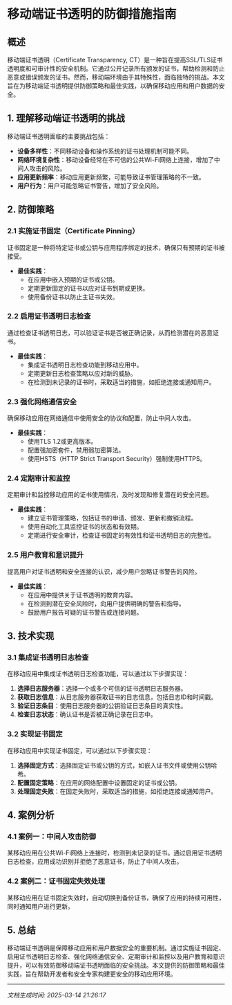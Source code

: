 # 移动端证书透明的防御措施指南

## 概述

移动端证书透明（Certificate Transparency, CT）是一种旨在提高SSL/TLS证书透明度和可审计性的安全机制。它通过公开记录所有颁发的证书，帮助检测和防止恶意或错误颁发的证书。然而，移动端环境由于其特殊性，面临独特的挑战。本文旨在为移动端证书透明提供防御策略和最佳实践，以确保移动应用和用户数据的安全。

## 1. 理解移动端证书透明的挑战

移动端证书透明面临的主要挑战包括：

- **设备多样性**：不同移动设备和操作系统的证书处理机制可能不同。
- **网络环境复杂性**：移动设备经常在不可信的公共Wi-Fi网络上连接，增加了中间人攻击的风险。
- **应用更新频率**：移动应用更新频繁，可能导致证书管理策略的不一致。
- **用户行为**：用户可能忽略证书警告，增加了安全风险。

## 2. 防御策略

### 2.1 实施证书固定（Certificate Pinning）

证书固定是一种将特定证书或公钥与应用程序绑定的技术，确保只有预期的证书被接受。

- **最佳实践**：
  - 在应用中嵌入预期的证书或公钥。
  - 定期更新固定的证书以应对证书到期或更换。
  - 使用备份证书以防止主证书失效。

### 2.2 启用证书透明日志检查

通过检查证书透明日志，可以验证证书是否被正确记录，从而检测潜在的恶意证书。

- **最佳实践**：
  - 集成证书透明日志检查功能到移动应用中。
  - 定期更新日志检查策略以应对新的威胁。
  - 在检测到未记录的证书时，采取适当的措施，如拒绝连接或通知用户。

### 2.3 强化网络通信安全

确保移动应用在网络通信中使用安全的协议和配置，防止中间人攻击。

- **最佳实践**：
  - 使用TLS 1.2或更高版本。
  - 配置强加密套件，禁用弱加密算法。
  - 使用HSTS（HTTP Strict Transport Security）强制使用HTTPS。

### 2.4 定期审计和监控

定期审计和监控移动应用的证书使用情况，及时发现和修复潜在的安全问题。

- **最佳实践**：
  - 建立证书管理策略，包括证书的申请、颁发、更新和撤销流程。
  - 使用自动化工具监控证书的状态和有效期。
  - 定期进行安全审计，检查证书固定的有效性和证书透明日志的完整性。

### 2.5 用户教育和意识提升

提高用户对证书透明和安全连接的认识，减少用户忽略证书警告的风险。

- **最佳实践**：
  - 在应用中提供关于证书透明的教育内容。
  - 在检测到潜在安全风险时，向用户提供明确的警告和指导。
  - 鼓励用户报告可疑的证书警告或连接问题。

## 3. 技术实现

### 3.1 集成证书透明日志检查

在移动应用中集成证书透明日志检查功能，可以通过以下步骤实现：

1. **选择日志服务器**：选择一个或多个可信的证书透明日志服务器。
2. **获取日志信息**：从日志服务器获取证书的日志信息，包括日志ID和时间戳。
3. **验证日志条目**：使用日志服务器的公钥验证日志条目的真实性。
4. **检查日志状态**：确认证书是否被正确记录在日志中。

### 3.2 实现证书固定

在移动应用中实现证书固定，可以通过以下步骤实现：

1. **选择固定方式**：选择固定证书或公钥的方式，如嵌入证书文件或使用公钥哈希。
2. **配置固定策略**：在应用的网络配置中设置固定的证书或公钥。
3. **处理固定失败**：在固定失败时，采取适当的措施，如拒绝连接或通知用户。

## 4. 案例分析

### 4.1 案例一：中间人攻击防御

某移动应用在公共Wi-Fi网络上连接时，检测到未记录的证书。通过启用证书透明日志检查，应用成功识别并拒绝了恶意证书，防止了中间人攻击。

### 4.2 案例二：证书固定失效处理

某移动应用在证书固定失效时，自动切换到备份证书，确保了应用的持续可用性，同时通知用户进行更新。

## 5. 总结

移动端证书透明是保障移动应用和用户数据安全的重要机制。通过实施证书固定、启用证书透明日志检查、强化网络通信安全、定期审计和监控以及用户教育和意识提升，可以有效防御移动端证书透明面临的安全挑战。本文提供的防御策略和最佳实践，旨在帮助开发者和安全专家构建更安全的移动应用环境。

---

*文档生成时间: 2025-03-14 21:26:17*
